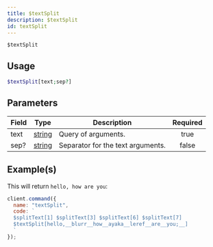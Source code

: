 ```yaml
---
title: $textSplit
description: $textSplit
id: textSplit
---
```


`$textSplit`

## Usage

```php
$textSplit[text;sep?]
```

## Parameters

| Field | Type                                                                                              | Description                       | Required |
| ----- | ------------------------------------------------------------------------------------------------- | --------------------------------- | :------: |
| text  | [string](https://developer.mozilla.org/en-US/docs/Web/JavaScript/Reference/Global_Objects/String) | Query of arguments.               |   true   |
| sep?  | [string](https://developer.mozilla.org/en-US/docs/Web/JavaScript/Reference/Global_Objects/String) | Separator for the text arguments. |  false   |

## Example(s)

This will return `hello, how are you`:

```javascript
client.command({
  name: "textSplit",
  code: `
  $splitText[1] $splitText[3] $splitText[6] $splitText[7]
  $textSplit[hello,__blurr__how__ayaka__leref__are__you;__]
  `
});
```
